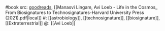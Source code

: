 #book 
src: [goodreads](https://www.goodreads.com/book/show/55503087-life-in-the-cosmos), [[Manasvi Lingam, Avi Loeb - Life in the Cosmos_ From Biosignatures to Technosignatures-Harvard University Press (2021).pdf|local]] 
#: [[astrobiology]], [[technosignature]], [[biosignature]], [[Extraterrestrial]] 
@: [[Avi Loeb]]

